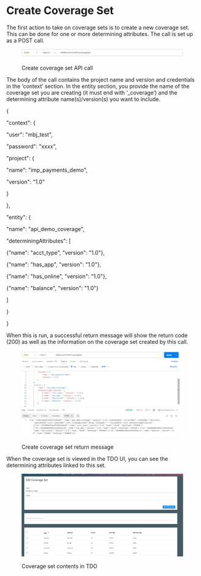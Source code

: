 # Create Coverage Set

The first action to take on coverage sets is to create a new coverage set.  This can be done for one or more determining attributes.  The call is set up as a POST call.

&#x20;

<figure><img src="../../../../../.gitbook/assets/image (56).png" alt=""><figcaption><p>Create coverage set API call</p></figcaption></figure>

&#x20;

The body of the call contains the project name and version and credentials in the ‘context’ section.  In the entity section, you provide the name of the coverage set you are creating (it must end with ‘\_coverage’) and the determining attribute name(s)/version(s) you want to include.

&#x20;

{

&#x20;   "context": {

&#x20;       "user": "mbj\_test",

&#x20;       "password": "xxxx",

&#x20;       "project": {

&#x20;           "name": "imp\_payments\_demo",

&#x20;           "version": "1.0"

&#x20;       }

&#x20;   },

&#x20;   "entity": {

&#x20;       "name": "api\_demo\_coverage",

&#x20;       "determiningAttributes": \[

&#x20;           {"name": "acct\_type", "version": "1.0"},

&#x20;           {"name": "has\_app", "version": "1.0"},

&#x20;           {"name": "has\_online", "version": "1.0"},

&#x20;           {"name": "balance", "version": "1.0"}

&#x20;       ]

&#x20;   }

}

&#x20;

When this is run, a successful return message will show the return code (200) as well as the information on the coverage set created by this call.

&#x20;&#x20;

<figure><img src="../../../../../.gitbook/assets/image (57).png" alt=""><figcaption><p>Create coverage set return message</p></figcaption></figure>

&#x20;&#x20;

When the coverage set is viewed in the TDO UI, you can see the determining attributes linked to this set.

&#x20;

<figure><img src="../../../../../.gitbook/assets/image (58).png" alt=""><figcaption><p>Coverage set contents in TDO</p></figcaption></figure>
